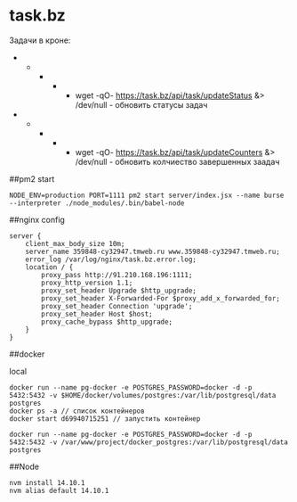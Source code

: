 # task.bz

Задачи в кроне:
* * * * * wget -qO- https://task.bz/api/task/updateStatus &> /dev/null - обновить статусы задач
* * * * * wget -qO- https://task.bz/api/task/updateCounters &> /dev/null - обновить колчиество завершенных заадач

##pm2 start
```
NODE_ENV=production PORT=1111 pm2 start server/index.jsx --name burse --interpreter ./node_modules/.bin/babel-node
```

##nginx config

```
server {
    client_max_body_size 10m;
    server_name 359848-cy32947.tmweb.ru www.359848-cy32947.tmweb.ru;
    error_log /var/log/nginx/task.bz.error.log;
    location / {
        proxy_pass http://91.210.168.196:1111;
        proxy_http_version 1.1;
        proxy_set_header Upgrade $http_upgrade;
        proxy_set_header X-Forwarded-For $proxy_add_x_forwarded_for;
        proxy_set_header Connection 'upgrade';
        proxy_set_header Host $host;
        proxy_cache_bypass $http_upgrade;
    }
}
```

##docker 

local
```
docker run --name pg-docker -e POSTGRES_PASSWORD=docker -d -p 5432:5432 -v $HOME/docker/volumes/postgres:/var/lib/postgresql/data postgres
docker ps -a // список контейнеров
docker start d69940715251 // запустить контейнер
```

```
docker run --name pg-docker -e POSTGRES_PASSWORD=docker -d -p 5432:5432 -v /var/www/project/docker_postgres:/var/lib/postgresql/data postgres
```

##Node
```
nvm install 14.10.1
nvm alias default 14.10.1
```
